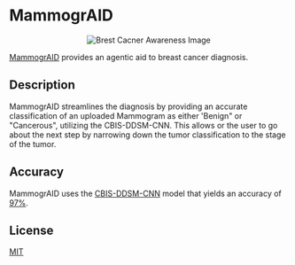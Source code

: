 # MammogrAID

<p align="center">
  <img alt="Brest Cacner Awareness Image" src="https://brookefieldhospital.com/wp-content/uploads/2024/10/Breast-cancer-awareness-month-Background-by-ojosujono96-scaled.jpg"/>

[MammogrAID](https://github.com/sarahmab/Hackathon/tree/main) provides an agentic aid to breast cancer diagnosis.

## Description

MammogrAID streamlines the diagnosis by providing an accurate classification of an uploaded Mammogram as either 'Benign" or "Cancerous", utilizing the CBIS-DDSM-CNN. This allows or the user to go about the next step by narrowing down the tumor classification to the stage of the tumor. 

## Accuracy

MammogrAID uses the [CBIS-DDSM-CNN](https://huggingface.co/maiurilorenzo/CBIS-DDSM-CNN) model that yields an accuracy of [97%](https://huggingface.co/maiurilorenzo/CBIS-DDSM-CNN#:~:text=Confusion%20Matrix-,Results,-Accuracy%3A%200.9789). 

## License

[MIT](https://choosealicense.com/licenses/mit/)
